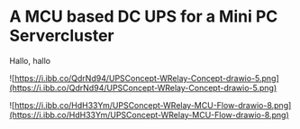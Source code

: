 # A MCU based DC UPS for a Mini PC Servercluster

Hallo, hallo

![https://i.ibb.co/QdrNd94/UPSConcept-WRelay-Concept-drawio-5.png](https://i.ibb.co/QdrNd94/UPSConcept-WRelay-Concept-drawio-5.png)

![https://i.ibb.co/HdH33Ym/UPSConcept-WRelay-MCU-Flow-drawio-8.png](https://i.ibb.co/HdH33Ym/UPSConcept-WRelay-MCU-Flow-drawio-8.png)
